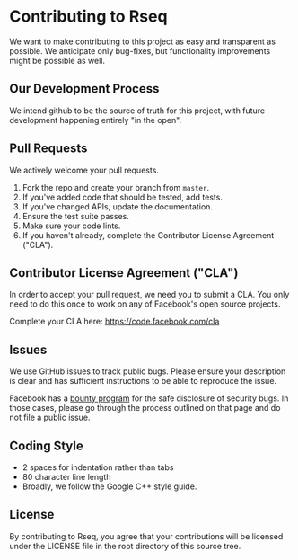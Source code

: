 # Contributing to Rseq
We want to make contributing to this project as easy and transparent as
possible. We anticipate only bug-fixes, but functionality improvements might be
possible as well.

## Our Development Process
We intend github to be the source of truth for this project, with future
development happening entirely "in the open".

## Pull Requests
We actively welcome your pull requests.

1. Fork the repo and create your branch from `master`.
2. If you've added code that should be tested, add tests.
3. If you've changed APIs, update the documentation.
4. Ensure the test suite passes.
5. Make sure your code lints.
6. If you haven't already, complete the Contributor License Agreement ("CLA").

## Contributor License Agreement ("CLA")
In order to accept your pull request, we need you to submit a CLA. You only need
to do this once to work on any of Facebook's open source projects.

Complete your CLA here: <https://code.facebook.com/cla>

## Issues
We use GitHub issues to track public bugs. Please ensure your description is
clear and has sufficient instructions to be able to reproduce the issue.

Facebook has a [bounty program](https://www.facebook.com/whitehat/) for the safe
disclosure of security bugs. In those cases, please go through the process
outlined on that page and do not file a public issue.

## Coding Style  
* 2 spaces for indentation rather than tabs
* 80 character line length
* Broadly, we follow the Google C++ style guide.

## License
By contributing to Rseq, you agree that your contributions will be licensed
under the LICENSE file in the root directory of this source tree.
